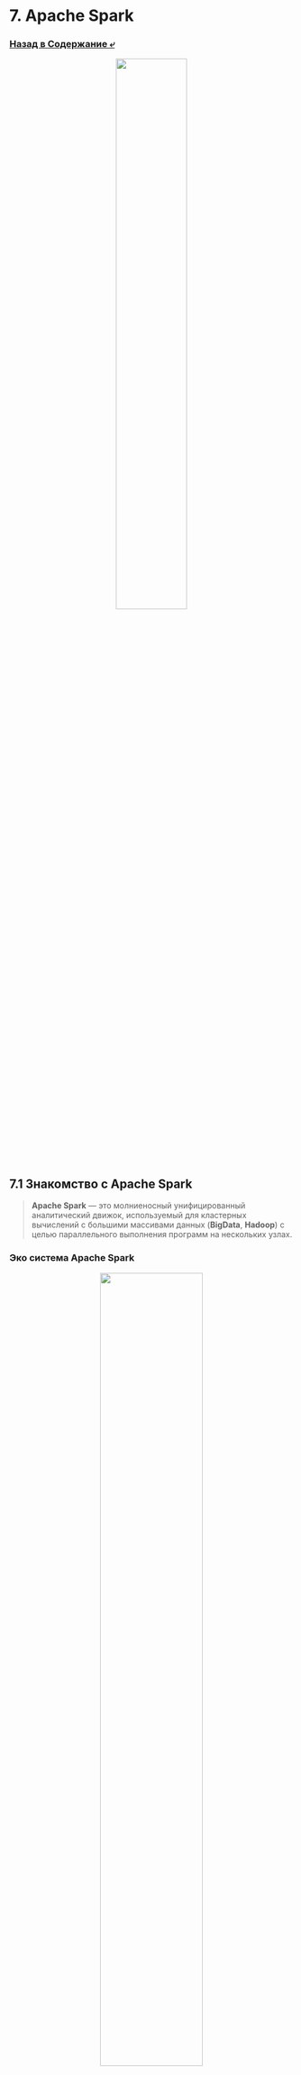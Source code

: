 # 7. Apache Spark

### [Назад в Содержание ⤶](/README.md)

<p align="center">
<img src="/data/Module7/img/spark_logo.png" width="50%">
</p>

## 7.1 Знакомство с Apache Spark
> **Apache Spark** — это молниеносный унифицированный аналитический движок, используемый для кластерных вычислений 
> с большими массивами данных (**BigData**, **Hadoop**) с целью параллельного выполнения программ на нескольких узлах.  

### Эко система Apache Spark

<p align="center">
<img src="/data/Module7/img/spark_system.png" width="60%">
</p>

**Spark** представляет собой комбинацию нескольких библиотек: **SQL**, **Dataframes**, **GraphX**, **MLlib** и 
**Spark Streaming**.  

> **Apache Spark** разработан на языке программирования **Scala** и работает на **JVM**.

## 7.2 Установка Apache Spark
[Руководство по установке и настройке Spark (локально)](data/spark_install.md)  

[Руководство по установке и настройке PySpark (в Docker)](data/spark_dc_install.md)

## 7.3 Режимы работы Apache Spark
**Apache Spark** работает в 4 различных режимах:
- **Автономный режим**: все процессы выполняются в рамках одного процесса **JVM**.  
- **Автономный кластерный режим**: используется встроенная в **Spark** система планирования заданий.  
- **Apache Mesos**: рабочие узлы работают на разных компьютерах, но драйвер работает только на главном узле.  
- **Hadoop YARN**: драйверы работают на главном узле приложения и управляются **YARN** в кластере.

## 7.4 Spark Session
**Spark Session** является высокоуровневым интерфейсом, который объединяет функциональность 
**[Spark Context](data/spark_context.md)**, **SQL Context** и **Hive Context** в одном объекте. Он предоставляет доступ 
к функциям **Spark Core**, **Spark SQL**, **Spark Streaming**, **MLlib** и **GraphX**.  

**Spark Session** позволяет разработчикам работать с различными типами данных, включая **RDD**, **DataFrames** 
и **Datasets**, а также выполнять запросы на языке **SQL**, манипулировать структурированными данными и выполнять 
аналитику в реальном времени.  

## 7.5 Драйвер и Исполнители (Driver & Executors)
Любое [Spark приложение](data/spark_worlflow.md) состоит из драйвера (**Driver**) и исполнителей (**Executors**). 
**Driver** – это и есть наша **Spark Session**. Именно в ней задается конфигурация запуска нашего приложения и многое 
другое.  

<p align="center">
<img src="/data/Module7/img/spark_driver.png" width="50%">
</p>

Экзекьюторы нужны для выполнения задач Spark. Одно приложение в Spark – это несколько задач (но может быть и одна). 
Именно в исполнителях (экзекьюторах) происходит обработка данных. Экзекьюторы работают параллельно и потом отдают 
результат драйверу.  

Есть **Worker Node**, которые задаются **Cluster Manager** динамически. Исходя из этих **Worker Node** и доступной памяти 
мы запускаем приложение Spark. На одной **Worker Node** может находиться несколько **Executors**, если будет хватать 
ресурсов. Также в **Executors** может находиться несколько задач.  

## 7.6 Структуры данных в Apache Spark
В Spark есть два основных типа структурированных данных:
- **[RDD](data/rdd.md)** (Resilient Distributed Dataset) — низкоуровневая, гибкая, но менее оптимизированная.  
- **[DataFrame](data/dataframe.md)** & **[Dataset](data/dataset.md)** — высокоуровневые, оптимизированные для 
производительности, основанные на концепции "Распределенная коллекция с именованными столбцами".  

> Современная разработка в основном ведется с использованием **DataFrame/Dataset API**.  

### Сравнение RDD, DataFrame и Dataset по схеме данных
##### RDD
- Схема данных неявно определяется структурой объектов.  
- Нет встроенной поддержки явного описания схемы.  
- Подходит для работы с неструктурированными или слабо структурированными данными.  

##### DataFrame
- Схема данных явная и включает имена столбцов и типы данных.  
- Поддерживает автоматическое определение схемы при чтении данных из различных источников.  
- Удобен для работы со структурированными данными и предоставляет мощный **API** для обработки данных на уровне **SQL**.   

##### Dataset (Scala/Java)
- Схема данных явная и определяется структурой типизированных объектов (классов).  
- Сочетает в себе преимущества **RDD** (типизированный **API**) и **DataFrame** (явная схема и оптимизация).  
- Подходит для работы с типизированными данными и обеспечивает статическую типизацию и оптимизацию через 
**Catalyst Optimizer**.  

## 7.7 Фундаментальные концепции в Apache Spark
В Apache Spark концепции ленивых вычислений ([lazy evaluation](data/spark_lazy.md)), преобразований
([transformations](data/spark_transformations.md) и действий ([actions](data/spark_actions.md) играют ключевую роль 
в оптимизации и выполнении распределенных вычислений, они составляют жизненный цикл Spark-программы.

### Жизненный цикл Spark-программы
1. **Создание RDD/DataFrame**: Вы начинаете с исходных данных.
2. **Определение преобразований**: Вы строите цепочку вызовов **map**, **filter**, **join** и т.д. Spark в это время 
строит и оптимизирует внутренний DAG.  
3. **Вызов действия**: Когда вы вызываете **count()**, **collect()** или **save...()**, Spark "просыпается".  
4. **Планирование и выполнение**: Движок Spark:  
   - Делит DAG на этапы (**stages**) на основе широких преобразований.  
   - Создает задачи (**tasks**) для каждого этапа.  
   - Распределяет задачи по исполнителям (**executors**) на кластере.  
5. **Возврат результата**: Результат вычислений возвращается в драйвер-программу или записывается в хранилище.  

> Таким образом, ленивые вычисления — это "двигатель", преобразования — это "маршрут на карте", а действия — 
> это команда "поехали!", которая заставляет двигатель работать и проходить проложенный маршрут.  

## 7.8 Популярные форматы хранения данных
Spark поддерживает множество форматов:  
- [Apache Parquet](data/parquet.md)  
- [Apache ORC (Optimized Row Columnar)](data/orc.md)   
- [Avro](data/avro.md)  
- [Delta Lake](data/delta_lake.md)  
- [JSON/CSV](data/json_csv.md)  

> Выбор правильного формата критически важен для производительности, стоимости и удобства работы.  

### Сводная таблица

| Формат           | Тип                    | Лучше всего подходит для                | Ключевые особенности                                                |
|------------------|------------------------|-----------------------------------------|---------------------------------------------------------------------|
| ***Parquet***    | Колоночный             | Аналитические запросы, Data Warehousing | Высокая производительность, предикатный pushdown, стандарт де-факто |
| ***Delta Lake*** | Табличный (на Parquet) | Надежные ETL/ELT пайплайны, Lakehouse   | ACID-транзакции, Time Travel, Upserts/Deletes                       |
| ***ORC***        | Колоночный             | Аналитические запросы (часто в Hive)    | Аналог Parquet, хорошая производительность                          |
| ***Avro***       | Роу-ориентированный    | Стриминг, сериализация, сырой слой      | Компактность, быстрая сериализация, эволюция схемы                  |
| ***JSON/CSV***   | Текстовый              | Обмен данными, начальные этапы          | Человекочитаемость, простота                                        |

### Рекомендации
- Используйте **Parquet**. Это безопасный и эффективный выбор для 90% случаев.  
- Нужны транзакции, обновления и надежность, используйте **Delta Lake**. Это естественная эволюция от простого **Parquet**.  
- Для стриминга рассмотрите **Avro**.  
- Избегайте **JSON/CSV** для хранения больших данных, используйте их только как исходный формат для приема данных, который 
затем конвертируется в **Parquet/Delta**.  